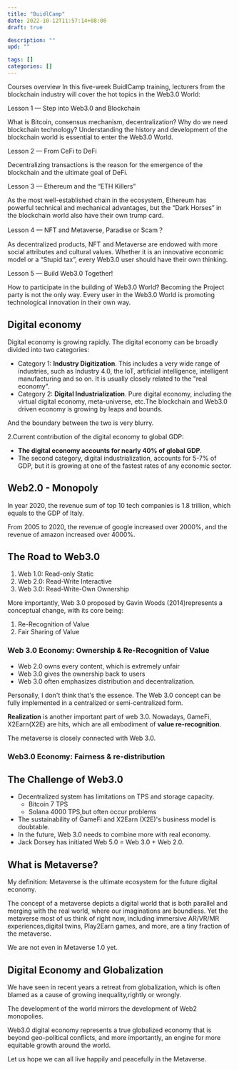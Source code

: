 ```yaml
---
title: "BuidlCamp"
date: 2022-10-12T11:57:14+08:00
draft: true

description: ""
upd: ""

tags: []
categories: []
---
```


<!--more-->

Courses overview
In this five-week BuidlCamp training, lecturers from the blockchain industry will cover the hot topics in the Web3.0 World:

Lesson 1 — Step into Web3.0 and Blockchain

What is Bitcoin, consensus mechanism, decentralization? Why do we need blockchain technology? Understanding the history and development of the blockchain world is essential to enter the Web3.0 World.

Lesson 2 — From CeFi to DeFi

Decentralizing transactions is the reason for the emergence of the blockchain and the ultimate goal of DeFi.

Lesson 3 — Ethereum and the “ETH Killers”

As the most well-established chain in the ecosystem, Ethereum has powerful technical and mechanical advantages, but the “Dark Horses” in the blockchain world also have their own trump card.

Lesson 4 — NFT and Metaverse, Paradise or Scam？

As decentralized products, NFT and Metaverse are endowed with more social attributes and cultural values. Whether it is an innovative economic model or a “Stupid tax”, every Web3.0 user should have their own thinking.

Lesson 5 — Build Web3.0 Together!

How to participate in the building of Web3.0 World? Becoming the Project party is not the only way. Every user in the Web3.0 World is promoting technological innovation in their own way.

## Digital economy

Digital economy is growing rapidly. The digital economy can be broadly divided into two categories:

- Category 1: **Industry Digitization**. This includes a very wide range of industries, such as Industry 4.0, the loT, artificial intelligence, intelligent manufacturing and so on. It is usually closely related to the "real economy".
- Category 2: **Digital Industrialization**. Pure digital economy, including the virtual digital economy, meta-universe, etc.The blockchain and Web3.0 driven economy is growing by leaps and bounds.

And the boundary between the two is very blurry.

2.Current contribution of the digital economy to global
GDP:

- **The digital economy accounts for nearly 40% of global GDP**.
- The second category, digital industrialization, accounts for 5-7% of GDP, but it is growing at one of the fastest rates of any economic sector.

## Web2.0 - Monopoly

In year 2020, the revenue sum of top 10 tech companies is 1.8 trillion, which equals to the GDP of Italy.

From 2005 to 2020, the revenue of google increased over 2000%, and the revenue of amazon increased over 4000%.

## The Road to Web3.0

1. Web 1.0: Read-only Static
2. Web 2.0: Read-Write Interactive
3. Web 3.0: Read-Write-Own Ownership

More importantly, Web 3.0 proposed by Gavin Woods (2014)represents a conceptual change, with its core being:

1. Re-Recognition of Value
2. Fair Sharing of Value

### Web 3.0 Economy: Ownership & Re-Recognition of Value

- Web 2.0 owns every content, which is extremely unfair
- Web 3.0 gives the ownership back to users
- Web 3.0 often emphasizes distribution and decentralization.

Personally, I don't think that's the essence. The Web 3.0 concept can be fully implemented in a centralized or semi-centralized form.

**Realization** is another important part of web 3.0. Nowadays, GameFi, X2Earn(X2E) are hits, which are all embodiment of **value re-recognition**.

The metaverse is closely connected with Web 3.0.

### Web3.0 Economy: Fairness & re-distribution

## The Challenge of Web3.0

- Decentralized system has limitations on TPS and storage capacity.
  - Bitcoin 7 TPS
  - Solana 4000 TPS,but often occur problems
- The sustainability of GameFi and X2Earn (X2E)'s business model is doubtable.
- In the future, Web 3.0 needs to combine more with real economy.
- Jack Dorsey has initiated Web 5.0 = Web 3.0 + Web 2.0.

## What is Metaverse?

My definition: Metaverse is the ultimate ecosystem for the future digital economy.

The concept of a metaverse depicts a digital world that is both parallel and merging with the real world, where our
imaginations are boundless. Yet the metaverse most of us think of right now, including immersive AR/VR/MR experiences,digital twins, Play2Earn games, and more, are a tiny fraction of the metaverse.

We are not even in Metaverse 1.0 yet.

## Digital Economy and Globalization

We have seen in recent years a retreat from globalization, which is often blamed as a cause of growing inequality,rightly or wrongly.

The development of the world mirrors the development of Web2 monopolies.

Web3.0 digital economy represents a true globalized economy that is beyond geo-political conflicts, and more importantly, an engine for more equitable growth around the world.

Let us hope we can all live happily and peacefully in the Metaverse.
